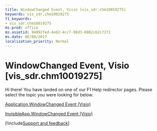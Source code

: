 ```yaml
---
title: WindowChanged Event, Visio [vis_sdr.chm10019275]
keywords: vis_sdr.chm10019275
f1_keywords:
- vis_sdr.chm10019275
ms.prod: office
ms.assetid: 94892fed-4e62-4cc7-98d3-0802c62c7271
ms.date: 06/08/2017
localization_priority: Normal
---
```



# WindowChanged Event, Visio [vis_sdr.chm10019275]

Hi there! You have landed on one of our F1 Help redirector pages. Please select the topic you were looking for below.

[Application.WindowChanged Event (Visio)](https://msdn.microsoft.com/library/29bb6ea8-4558-38c4-941f-839cd119abba%28Office.15%29.aspx)

[InvisibleApp.WindowChanged Event (Visio)](https://msdn.microsoft.com/library/f29408f1-fce6-85c9-779e-dba20d811755%28Office.15%29.aspx)

[!include[Support and feedback](~/includes/feedback-boilerplate.md)]